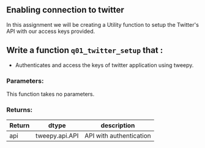 ## Enabling connection to twitter

In this assignment we will be creating a Utility function to setup the Twitter's API with our access keys provided.

## Write a function `q01_twitter_setup` that :
- Authenticates and access the keys of twitter application using tweepy.

### Parameters:

This function takes no parameters.


### Returns:

| Return | dtype | description |
| --- | --- | --- | 
| api | tweepy.api.API | API with authentication |

